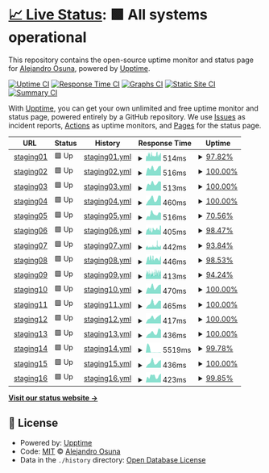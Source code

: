 # [📈 Live Status](https://alejandroosunna.github.io/upptime): <!--live status--> **🟩 All systems operational**

This repository contains the open-source uptime monitor and status page for [Alejandro Osuna](https://alejandroosunna.github.io/upptime), powered by [Upptime](https://github.com/upptime/upptime).

[![Uptime CI](https://github.com/alejandroosunna/upptime/workflows/Uptime%20CI/badge.svg)](https://github.com/alejandroosunna/upptime/actions?query=workflow%3A%22Uptime+CI%22)
[![Response Time CI](https://github.com/alejandroosunna/upptime/workflows/Response%20Time%20CI/badge.svg)](https://github.com/alejandroosunna/upptime/actions?query=workflow%3A%22Response+Time+CI%22)
[![Graphs CI](https://github.com/alejandroosunna/upptime/workflows/Graphs%20CI/badge.svg)](https://github.com/alejandroosunna/upptime/actions?query=workflow%3A%22Graphs+CI%22)
[![Static Site CI](https://github.com/alejandroosunna/upptime/workflows/Static%20Site%20CI/badge.svg)](https://github.com/alejandroosunna/upptime/actions?query=workflow%3A%22Static+Site+CI%22)
[![Summary CI](https://github.com/alejandroosunna/upptime/workflows/Summary%20CI/badge.svg)](https://github.com/alejandroosunna/upptime/actions?query=workflow%3A%22Summary+CI%22)

With [Upptime](https://upptime.js.org), you can get your own unlimited and free uptime monitor and status page, powered entirely by a GitHub repository. We use [Issues](https://github.com/alejandroosunna/upptime/issues) as incident reports, [Actions](https://github.com/alejandroosunna/upptime/actions) as uptime monitors, and [Pages](https://alejandroosunna.github.io/upptime) for the status page.

<!--start: status pages-->
<!-- This summary is generated by Upptime (https://github.com/upptime/upptime) -->
<!-- Do not edit this manually, your changes will be overwritten -->
<!-- prettier-ignore -->
| URL | Status | History | Response Time | Uptime |
| --- | ------ | ------- | ------------- | ------ |
| <img alt="" src="https://icons.duckduckgo.com/ip3/staging01.algebraix.com.ico" height="13"> [staging01](https://staging01.algebraix.com/bin/g/start/default/?x_load=0) | 🟩 Up | [staging01.yml](https://github.com/alejandroosunna/upptime/commits/HEAD/history/staging01.yml) | <details><summary><img alt="Response time graph" src="./graphs/staging01/response-time-week.png" height="20"> 514ms</summary><br><a href="https://alejandroosunna.github.io/upptime/history/staging01"><img alt="Response time 573" src="https://img.shields.io/endpoint?url=https%3A%2F%2Fraw.githubusercontent.com%2Falejandroosunna%2Fupptime%2FHEAD%2Fapi%2Fstaging01%2Fresponse-time.json"></a><br><a href="https://alejandroosunna.github.io/upptime/history/staging01"><img alt="24-hour response time 667" src="https://img.shields.io/endpoint?url=https%3A%2F%2Fraw.githubusercontent.com%2Falejandroosunna%2Fupptime%2FHEAD%2Fapi%2Fstaging01%2Fresponse-time-day.json"></a><br><a href="https://alejandroosunna.github.io/upptime/history/staging01"><img alt="7-day response time 514" src="https://img.shields.io/endpoint?url=https%3A%2F%2Fraw.githubusercontent.com%2Falejandroosunna%2Fupptime%2FHEAD%2Fapi%2Fstaging01%2Fresponse-time-week.json"></a><br><a href="https://alejandroosunna.github.io/upptime/history/staging01"><img alt="30-day response time 542" src="https://img.shields.io/endpoint?url=https%3A%2F%2Fraw.githubusercontent.com%2Falejandroosunna%2Fupptime%2FHEAD%2Fapi%2Fstaging01%2Fresponse-time-month.json"></a><br><a href="https://alejandroosunna.github.io/upptime/history/staging01"><img alt="1-year response time 576" src="https://img.shields.io/endpoint?url=https%3A%2F%2Fraw.githubusercontent.com%2Falejandroosunna%2Fupptime%2FHEAD%2Fapi%2Fstaging01%2Fresponse-time-year.json"></a></details> | <details><summary><a href="https://alejandroosunna.github.io/upptime/history/staging01">97.82%</a></summary><a href="https://alejandroosunna.github.io/upptime/history/staging01"><img alt="All-time uptime 94.65%" src="https://img.shields.io/endpoint?url=https%3A%2F%2Fraw.githubusercontent.com%2Falejandroosunna%2Fupptime%2FHEAD%2Fapi%2Fstaging01%2Fuptime.json"></a><br><a href="https://alejandroosunna.github.io/upptime/history/staging01"><img alt="24-hour uptime 100.00%" src="https://img.shields.io/endpoint?url=https%3A%2F%2Fraw.githubusercontent.com%2Falejandroosunna%2Fupptime%2FHEAD%2Fapi%2Fstaging01%2Fuptime-day.json"></a><br><a href="https://alejandroosunna.github.io/upptime/history/staging01"><img alt="7-day uptime 97.82%" src="https://img.shields.io/endpoint?url=https%3A%2F%2Fraw.githubusercontent.com%2Falejandroosunna%2Fupptime%2FHEAD%2Fapi%2Fstaging01%2Fuptime-week.json"></a><br><a href="https://alejandroosunna.github.io/upptime/history/staging01"><img alt="30-day uptime 99.16%" src="https://img.shields.io/endpoint?url=https%3A%2F%2Fraw.githubusercontent.com%2Falejandroosunna%2Fupptime%2FHEAD%2Fapi%2Fstaging01%2Fuptime-month.json"></a><br><a href="https://alejandroosunna.github.io/upptime/history/staging01"><img alt="1-year uptime 87.54%" src="https://img.shields.io/endpoint?url=https%3A%2F%2Fraw.githubusercontent.com%2Falejandroosunna%2Fupptime%2FHEAD%2Fapi%2Fstaging01%2Fuptime-year.json"></a></details>
| <img alt="" src="https://icons.duckduckgo.com/ip3/staging02.algebraix.com.ico" height="13"> [staging02](https://staging02.algebraix.com/bin/g/start/default/?x_load=0) | 🟩 Up | [staging02.yml](https://github.com/alejandroosunna/upptime/commits/HEAD/history/staging02.yml) | <details><summary><img alt="Response time graph" src="./graphs/staging02/response-time-week.png" height="20"> 516ms</summary><br><a href="https://alejandroosunna.github.io/upptime/history/staging02"><img alt="Response time 505" src="https://img.shields.io/endpoint?url=https%3A%2F%2Fraw.githubusercontent.com%2Falejandroosunna%2Fupptime%2FHEAD%2Fapi%2Fstaging02%2Fresponse-time.json"></a><br><a href="https://alejandroosunna.github.io/upptime/history/staging02"><img alt="24-hour response time 659" src="https://img.shields.io/endpoint?url=https%3A%2F%2Fraw.githubusercontent.com%2Falejandroosunna%2Fupptime%2FHEAD%2Fapi%2Fstaging02%2Fresponse-time-day.json"></a><br><a href="https://alejandroosunna.github.io/upptime/history/staging02"><img alt="7-day response time 516" src="https://img.shields.io/endpoint?url=https%3A%2F%2Fraw.githubusercontent.com%2Falejandroosunna%2Fupptime%2FHEAD%2Fapi%2Fstaging02%2Fresponse-time-week.json"></a><br><a href="https://alejandroosunna.github.io/upptime/history/staging02"><img alt="30-day response time 508" src="https://img.shields.io/endpoint?url=https%3A%2F%2Fraw.githubusercontent.com%2Falejandroosunna%2Fupptime%2FHEAD%2Fapi%2Fstaging02%2Fresponse-time-month.json"></a><br><a href="https://alejandroosunna.github.io/upptime/history/staging02"><img alt="1-year response time 519" src="https://img.shields.io/endpoint?url=https%3A%2F%2Fraw.githubusercontent.com%2Falejandroosunna%2Fupptime%2FHEAD%2Fapi%2Fstaging02%2Fresponse-time-year.json"></a></details> | <details><summary><a href="https://alejandroosunna.github.io/upptime/history/staging02">100.00%</a></summary><a href="https://alejandroosunna.github.io/upptime/history/staging02"><img alt="All-time uptime 98.27%" src="https://img.shields.io/endpoint?url=https%3A%2F%2Fraw.githubusercontent.com%2Falejandroosunna%2Fupptime%2FHEAD%2Fapi%2Fstaging02%2Fuptime.json"></a><br><a href="https://alejandroosunna.github.io/upptime/history/staging02"><img alt="24-hour uptime 100.00%" src="https://img.shields.io/endpoint?url=https%3A%2F%2Fraw.githubusercontent.com%2Falejandroosunna%2Fupptime%2FHEAD%2Fapi%2Fstaging02%2Fuptime-day.json"></a><br><a href="https://alejandroosunna.github.io/upptime/history/staging02"><img alt="7-day uptime 100.00%" src="https://img.shields.io/endpoint?url=https%3A%2F%2Fraw.githubusercontent.com%2Falejandroosunna%2Fupptime%2FHEAD%2Fapi%2Fstaging02%2Fuptime-week.json"></a><br><a href="https://alejandroosunna.github.io/upptime/history/staging02"><img alt="30-day uptime 73.09%" src="https://img.shields.io/endpoint?url=https%3A%2F%2Fraw.githubusercontent.com%2Falejandroosunna%2Fupptime%2FHEAD%2Fapi%2Fstaging02%2Fuptime-month.json"></a><br><a href="https://alejandroosunna.github.io/upptime/history/staging02"><img alt="1-year uptime 95.96%" src="https://img.shields.io/endpoint?url=https%3A%2F%2Fraw.githubusercontent.com%2Falejandroosunna%2Fupptime%2FHEAD%2Fapi%2Fstaging02%2Fuptime-year.json"></a></details>
| <img alt="" src="https://icons.duckduckgo.com/ip3/staging03.algebraix.com.ico" height="13"> [staging03](https://staging03.algebraix.com/bin/g/start/default/?x_load=0) | 🟩 Up | [staging03.yml](https://github.com/alejandroosunna/upptime/commits/HEAD/history/staging03.yml) | <details><summary><img alt="Response time graph" src="./graphs/staging03/response-time-week.png" height="20"> 513ms</summary><br><a href="https://alejandroosunna.github.io/upptime/history/staging03"><img alt="Response time 437" src="https://img.shields.io/endpoint?url=https%3A%2F%2Fraw.githubusercontent.com%2Falejandroosunna%2Fupptime%2FHEAD%2Fapi%2Fstaging03%2Fresponse-time.json"></a><br><a href="https://alejandroosunna.github.io/upptime/history/staging03"><img alt="24-hour response time 603" src="https://img.shields.io/endpoint?url=https%3A%2F%2Fraw.githubusercontent.com%2Falejandroosunna%2Fupptime%2FHEAD%2Fapi%2Fstaging03%2Fresponse-time-day.json"></a><br><a href="https://alejandroosunna.github.io/upptime/history/staging03"><img alt="7-day response time 513" src="https://img.shields.io/endpoint?url=https%3A%2F%2Fraw.githubusercontent.com%2Falejandroosunna%2Fupptime%2FHEAD%2Fapi%2Fstaging03%2Fresponse-time-week.json"></a><br><a href="https://alejandroosunna.github.io/upptime/history/staging03"><img alt="30-day response time 503" src="https://img.shields.io/endpoint?url=https%3A%2F%2Fraw.githubusercontent.com%2Falejandroosunna%2Fupptime%2FHEAD%2Fapi%2Fstaging03%2Fresponse-time-month.json"></a><br><a href="https://alejandroosunna.github.io/upptime/history/staging03"><img alt="1-year response time 435" src="https://img.shields.io/endpoint?url=https%3A%2F%2Fraw.githubusercontent.com%2Falejandroosunna%2Fupptime%2FHEAD%2Fapi%2Fstaging03%2Fresponse-time-year.json"></a></details> | <details><summary><a href="https://alejandroosunna.github.io/upptime/history/staging03">100.00%</a></summary><a href="https://alejandroosunna.github.io/upptime/history/staging03"><img alt="All-time uptime 61.68%" src="https://img.shields.io/endpoint?url=https%3A%2F%2Fraw.githubusercontent.com%2Falejandroosunna%2Fupptime%2FHEAD%2Fapi%2Fstaging03%2Fuptime.json"></a><br><a href="https://alejandroosunna.github.io/upptime/history/staging03"><img alt="24-hour uptime 100.00%" src="https://img.shields.io/endpoint?url=https%3A%2F%2Fraw.githubusercontent.com%2Falejandroosunna%2Fupptime%2FHEAD%2Fapi%2Fstaging03%2Fuptime-day.json"></a><br><a href="https://alejandroosunna.github.io/upptime/history/staging03"><img alt="7-day uptime 100.00%" src="https://img.shields.io/endpoint?url=https%3A%2F%2Fraw.githubusercontent.com%2Falejandroosunna%2Fupptime%2FHEAD%2Fapi%2Fstaging03%2Fuptime-week.json"></a><br><a href="https://alejandroosunna.github.io/upptime/history/staging03"><img alt="30-day uptime 33.83%" src="https://img.shields.io/endpoint?url=https%3A%2F%2Fraw.githubusercontent.com%2Falejandroosunna%2Fupptime%2FHEAD%2Fapi%2Fstaging03%2Fuptime-month.json"></a><br><a href="https://alejandroosunna.github.io/upptime/history/staging03"><img alt="1-year uptime 24.15%" src="https://img.shields.io/endpoint?url=https%3A%2F%2Fraw.githubusercontent.com%2Falejandroosunna%2Fupptime%2FHEAD%2Fapi%2Fstaging03%2Fuptime-year.json"></a></details>
| <img alt="" src="https://icons.duckduckgo.com/ip3/staging04.algebraix.com.ico" height="13"> [staging04](https://staging04.algebraix.com/bin/g/start/default/?x_load=0) | 🟩 Up | [staging04.yml](https://github.com/alejandroosunna/upptime/commits/HEAD/history/staging04.yml) | <details><summary><img alt="Response time graph" src="./graphs/staging04/response-time-week.png" height="20"> 460ms</summary><br><a href="https://alejandroosunna.github.io/upptime/history/staging04"><img alt="Response time 504" src="https://img.shields.io/endpoint?url=https%3A%2F%2Fraw.githubusercontent.com%2Falejandroosunna%2Fupptime%2FHEAD%2Fapi%2Fstaging04%2Fresponse-time.json"></a><br><a href="https://alejandroosunna.github.io/upptime/history/staging04"><img alt="24-hour response time 618" src="https://img.shields.io/endpoint?url=https%3A%2F%2Fraw.githubusercontent.com%2Falejandroosunna%2Fupptime%2FHEAD%2Fapi%2Fstaging04%2Fresponse-time-day.json"></a><br><a href="https://alejandroosunna.github.io/upptime/history/staging04"><img alt="7-day response time 460" src="https://img.shields.io/endpoint?url=https%3A%2F%2Fraw.githubusercontent.com%2Falejandroosunna%2Fupptime%2FHEAD%2Fapi%2Fstaging04%2Fresponse-time-week.json"></a><br><a href="https://alejandroosunna.github.io/upptime/history/staging04"><img alt="30-day response time 403" src="https://img.shields.io/endpoint?url=https%3A%2F%2Fraw.githubusercontent.com%2Falejandroosunna%2Fupptime%2FHEAD%2Fapi%2Fstaging04%2Fresponse-time-month.json"></a><br><a href="https://alejandroosunna.github.io/upptime/history/staging04"><img alt="1-year response time 497" src="https://img.shields.io/endpoint?url=https%3A%2F%2Fraw.githubusercontent.com%2Falejandroosunna%2Fupptime%2FHEAD%2Fapi%2Fstaging04%2Fresponse-time-year.json"></a></details> | <details><summary><a href="https://alejandroosunna.github.io/upptime/history/staging04">100.00%</a></summary><a href="https://alejandroosunna.github.io/upptime/history/staging04"><img alt="All-time uptime 89.66%" src="https://img.shields.io/endpoint?url=https%3A%2F%2Fraw.githubusercontent.com%2Falejandroosunna%2Fupptime%2FHEAD%2Fapi%2Fstaging04%2Fuptime.json"></a><br><a href="https://alejandroosunna.github.io/upptime/history/staging04"><img alt="24-hour uptime 100.00%" src="https://img.shields.io/endpoint?url=https%3A%2F%2Fraw.githubusercontent.com%2Falejandroosunna%2Fupptime%2FHEAD%2Fapi%2Fstaging04%2Fuptime-day.json"></a><br><a href="https://alejandroosunna.github.io/upptime/history/staging04"><img alt="7-day uptime 100.00%" src="https://img.shields.io/endpoint?url=https%3A%2F%2Fraw.githubusercontent.com%2Falejandroosunna%2Fupptime%2FHEAD%2Fapi%2Fstaging04%2Fuptime-week.json"></a><br><a href="https://alejandroosunna.github.io/upptime/history/staging04"><img alt="30-day uptime 33.83%" src="https://img.shields.io/endpoint?url=https%3A%2F%2Fraw.githubusercontent.com%2Falejandroosunna%2Fupptime%2FHEAD%2Fapi%2Fstaging04%2Fuptime-month.json"></a><br><a href="https://alejandroosunna.github.io/upptime/history/staging04"><img alt="1-year uptime 75.90%" src="https://img.shields.io/endpoint?url=https%3A%2F%2Fraw.githubusercontent.com%2Falejandroosunna%2Fupptime%2FHEAD%2Fapi%2Fstaging04%2Fuptime-year.json"></a></details>
| <img alt="" src="https://icons.duckduckgo.com/ip3/staging05.algebraix.com.ico" height="13"> [staging05](https://staging05.algebraix.com/bin/g/start/default/?x_load=0) | 🟩 Up | [staging05.yml](https://github.com/alejandroosunna/upptime/commits/HEAD/history/staging05.yml) | <details><summary><img alt="Response time graph" src="./graphs/staging05/response-time-week.png" height="20"> 516ms</summary><br><a href="https://alejandroosunna.github.io/upptime/history/staging05"><img alt="Response time 559" src="https://img.shields.io/endpoint?url=https%3A%2F%2Fraw.githubusercontent.com%2Falejandroosunna%2Fupptime%2FHEAD%2Fapi%2Fstaging05%2Fresponse-time.json"></a><br><a href="https://alejandroosunna.github.io/upptime/history/staging05"><img alt="24-hour response time 607" src="https://img.shields.io/endpoint?url=https%3A%2F%2Fraw.githubusercontent.com%2Falejandroosunna%2Fupptime%2FHEAD%2Fapi%2Fstaging05%2Fresponse-time-day.json"></a><br><a href="https://alejandroosunna.github.io/upptime/history/staging05"><img alt="7-day response time 516" src="https://img.shields.io/endpoint?url=https%3A%2F%2Fraw.githubusercontent.com%2Falejandroosunna%2Fupptime%2FHEAD%2Fapi%2Fstaging05%2Fresponse-time-week.json"></a><br><a href="https://alejandroosunna.github.io/upptime/history/staging05"><img alt="30-day response time 525" src="https://img.shields.io/endpoint?url=https%3A%2F%2Fraw.githubusercontent.com%2Falejandroosunna%2Fupptime%2FHEAD%2Fapi%2Fstaging05%2Fresponse-time-month.json"></a><br><a href="https://alejandroosunna.github.io/upptime/history/staging05"><img alt="1-year response time 576" src="https://img.shields.io/endpoint?url=https%3A%2F%2Fraw.githubusercontent.com%2Falejandroosunna%2Fupptime%2FHEAD%2Fapi%2Fstaging05%2Fresponse-time-year.json"></a></details> | <details><summary><a href="https://alejandroosunna.github.io/upptime/history/staging05">70.56%</a></summary><a href="https://alejandroosunna.github.io/upptime/history/staging05"><img alt="All-time uptime 98.18%" src="https://img.shields.io/endpoint?url=https%3A%2F%2Fraw.githubusercontent.com%2Falejandroosunna%2Fupptime%2FHEAD%2Fapi%2Fstaging05%2Fuptime.json"></a><br><a href="https://alejandroosunna.github.io/upptime/history/staging05"><img alt="24-hour uptime 100.00%" src="https://img.shields.io/endpoint?url=https%3A%2F%2Fraw.githubusercontent.com%2Falejandroosunna%2Fupptime%2FHEAD%2Fapi%2Fstaging05%2Fuptime-day.json"></a><br><a href="https://alejandroosunna.github.io/upptime/history/staging05"><img alt="7-day uptime 70.56%" src="https://img.shields.io/endpoint?url=https%3A%2F%2Fraw.githubusercontent.com%2Falejandroosunna%2Fupptime%2FHEAD%2Fapi%2Fstaging05%2Fuptime-week.json"></a><br><a href="https://alejandroosunna.github.io/upptime/history/staging05"><img alt="30-day uptime 84.15%" src="https://img.shields.io/endpoint?url=https%3A%2F%2Fraw.githubusercontent.com%2Falejandroosunna%2Fupptime%2FHEAD%2Fapi%2Fstaging05%2Fuptime-month.json"></a><br><a href="https://alejandroosunna.github.io/upptime/history/staging05"><img alt="1-year uptime 95.76%" src="https://img.shields.io/endpoint?url=https%3A%2F%2Fraw.githubusercontent.com%2Falejandroosunna%2Fupptime%2FHEAD%2Fapi%2Fstaging05%2Fuptime-year.json"></a></details>
| <img alt="" src="https://icons.duckduckgo.com/ip3/staging06.algebraix.com.ico" height="13"> [staging06](https://staging06.algebraix.com/bin/g/start/default/?x_load=0) | 🟩 Up | [staging06.yml](https://github.com/alejandroosunna/upptime/commits/HEAD/history/staging06.yml) | <details><summary><img alt="Response time graph" src="./graphs/staging06/response-time-week.png" height="20"> 405ms</summary><br><a href="https://alejandroosunna.github.io/upptime/history/staging06"><img alt="Response time 455" src="https://img.shields.io/endpoint?url=https%3A%2F%2Fraw.githubusercontent.com%2Falejandroosunna%2Fupptime%2FHEAD%2Fapi%2Fstaging06%2Fresponse-time.json"></a><br><a href="https://alejandroosunna.github.io/upptime/history/staging06"><img alt="24-hour response time 647" src="https://img.shields.io/endpoint?url=https%3A%2F%2Fraw.githubusercontent.com%2Falejandroosunna%2Fupptime%2FHEAD%2Fapi%2Fstaging06%2Fresponse-time-day.json"></a><br><a href="https://alejandroosunna.github.io/upptime/history/staging06"><img alt="7-day response time 405" src="https://img.shields.io/endpoint?url=https%3A%2F%2Fraw.githubusercontent.com%2Falejandroosunna%2Fupptime%2FHEAD%2Fapi%2Fstaging06%2Fresponse-time-week.json"></a><br><a href="https://alejandroosunna.github.io/upptime/history/staging06"><img alt="30-day response time 426" src="https://img.shields.io/endpoint?url=https%3A%2F%2Fraw.githubusercontent.com%2Falejandroosunna%2Fupptime%2FHEAD%2Fapi%2Fstaging06%2Fresponse-time-month.json"></a><br><a href="https://alejandroosunna.github.io/upptime/history/staging06"><img alt="1-year response time 462" src="https://img.shields.io/endpoint?url=https%3A%2F%2Fraw.githubusercontent.com%2Falejandroosunna%2Fupptime%2FHEAD%2Fapi%2Fstaging06%2Fresponse-time-year.json"></a></details> | <details><summary><a href="https://alejandroosunna.github.io/upptime/history/staging06">98.47%</a></summary><a href="https://alejandroosunna.github.io/upptime/history/staging06"><img alt="All-time uptime 97.31%" src="https://img.shields.io/endpoint?url=https%3A%2F%2Fraw.githubusercontent.com%2Falejandroosunna%2Fupptime%2FHEAD%2Fapi%2Fstaging06%2Fuptime.json"></a><br><a href="https://alejandroosunna.github.io/upptime/history/staging06"><img alt="24-hour uptime 100.00%" src="https://img.shields.io/endpoint?url=https%3A%2F%2Fraw.githubusercontent.com%2Falejandroosunna%2Fupptime%2FHEAD%2Fapi%2Fstaging06%2Fuptime-day.json"></a><br><a href="https://alejandroosunna.github.io/upptime/history/staging06"><img alt="7-day uptime 98.47%" src="https://img.shields.io/endpoint?url=https%3A%2F%2Fraw.githubusercontent.com%2Falejandroosunna%2Fupptime%2FHEAD%2Fapi%2Fstaging06%2Fuptime-week.json"></a><br><a href="https://alejandroosunna.github.io/upptime/history/staging06"><img alt="30-day uptime 86.50%" src="https://img.shields.io/endpoint?url=https%3A%2F%2Fraw.githubusercontent.com%2Falejandroosunna%2Fupptime%2FHEAD%2Fapi%2Fstaging06%2Fuptime-month.json"></a><br><a href="https://alejandroosunna.github.io/upptime/history/staging06"><img alt="1-year uptime 93.73%" src="https://img.shields.io/endpoint?url=https%3A%2F%2Fraw.githubusercontent.com%2Falejandroosunna%2Fupptime%2FHEAD%2Fapi%2Fstaging06%2Fuptime-year.json"></a></details>
| <img alt="" src="https://icons.duckduckgo.com/ip3/staging07.algebraix.com.ico" height="13"> [staging07](https://staging07.algebraix.com/bin/g/start/default/?x_load=0) | 🟩 Up | [staging07.yml](https://github.com/alejandroosunna/upptime/commits/HEAD/history/staging07.yml) | <details><summary><img alt="Response time graph" src="./graphs/staging07/response-time-week.png" height="20"> 442ms</summary><br><a href="https://alejandroosunna.github.io/upptime/history/staging07"><img alt="Response time 453" src="https://img.shields.io/endpoint?url=https%3A%2F%2Fraw.githubusercontent.com%2Falejandroosunna%2Fupptime%2FHEAD%2Fapi%2Fstaging07%2Fresponse-time.json"></a><br><a href="https://alejandroosunna.github.io/upptime/history/staging07"><img alt="24-hour response time 488" src="https://img.shields.io/endpoint?url=https%3A%2F%2Fraw.githubusercontent.com%2Falejandroosunna%2Fupptime%2FHEAD%2Fapi%2Fstaging07%2Fresponse-time-day.json"></a><br><a href="https://alejandroosunna.github.io/upptime/history/staging07"><img alt="7-day response time 442" src="https://img.shields.io/endpoint?url=https%3A%2F%2Fraw.githubusercontent.com%2Falejandroosunna%2Fupptime%2FHEAD%2Fapi%2Fstaging07%2Fresponse-time-week.json"></a><br><a href="https://alejandroosunna.github.io/upptime/history/staging07"><img alt="30-day response time 439" src="https://img.shields.io/endpoint?url=https%3A%2F%2Fraw.githubusercontent.com%2Falejandroosunna%2Fupptime%2FHEAD%2Fapi%2Fstaging07%2Fresponse-time-month.json"></a><br><a href="https://alejandroosunna.github.io/upptime/history/staging07"><img alt="1-year response time 468" src="https://img.shields.io/endpoint?url=https%3A%2F%2Fraw.githubusercontent.com%2Falejandroosunna%2Fupptime%2FHEAD%2Fapi%2Fstaging07%2Fresponse-time-year.json"></a></details> | <details><summary><a href="https://alejandroosunna.github.io/upptime/history/staging07">93.84%</a></summary><a href="https://alejandroosunna.github.io/upptime/history/staging07"><img alt="All-time uptime 85.59%" src="https://img.shields.io/endpoint?url=https%3A%2F%2Fraw.githubusercontent.com%2Falejandroosunna%2Fupptime%2FHEAD%2Fapi%2Fstaging07%2Fuptime.json"></a><br><a href="https://alejandroosunna.github.io/upptime/history/staging07"><img alt="24-hour uptime 85.86%" src="https://img.shields.io/endpoint?url=https%3A%2F%2Fraw.githubusercontent.com%2Falejandroosunna%2Fupptime%2FHEAD%2Fapi%2Fstaging07%2Fuptime-day.json"></a><br><a href="https://alejandroosunna.github.io/upptime/history/staging07"><img alt="7-day uptime 93.84%" src="https://img.shields.io/endpoint?url=https%3A%2F%2Fraw.githubusercontent.com%2Falejandroosunna%2Fupptime%2FHEAD%2Fapi%2Fstaging07%2Fuptime-week.json"></a><br><a href="https://alejandroosunna.github.io/upptime/history/staging07"><img alt="30-day uptime 95.78%" src="https://img.shields.io/endpoint?url=https%3A%2F%2Fraw.githubusercontent.com%2Falejandroosunna%2Fupptime%2FHEAD%2Fapi%2Fstaging07%2Fuptime-month.json"></a><br><a href="https://alejandroosunna.github.io/upptime/history/staging07"><img alt="1-year uptime 66.42%" src="https://img.shields.io/endpoint?url=https%3A%2F%2Fraw.githubusercontent.com%2Falejandroosunna%2Fupptime%2FHEAD%2Fapi%2Fstaging07%2Fuptime-year.json"></a></details>
| <img alt="" src="https://icons.duckduckgo.com/ip3/staging08.algebraix.com.ico" height="13"> [staging08](https://staging08.algebraix.com/bin/g/start/default/?x_load=0) | 🟩 Up | [staging08.yml](https://github.com/alejandroosunna/upptime/commits/HEAD/history/staging08.yml) | <details><summary><img alt="Response time graph" src="./graphs/staging08/response-time-week.png" height="20"> 446ms</summary><br><a href="https://alejandroosunna.github.io/upptime/history/staging08"><img alt="Response time 417" src="https://img.shields.io/endpoint?url=https%3A%2F%2Fraw.githubusercontent.com%2Falejandroosunna%2Fupptime%2FHEAD%2Fapi%2Fstaging08%2Fresponse-time.json"></a><br><a href="https://alejandroosunna.github.io/upptime/history/staging08"><img alt="24-hour response time 657" src="https://img.shields.io/endpoint?url=https%3A%2F%2Fraw.githubusercontent.com%2Falejandroosunna%2Fupptime%2FHEAD%2Fapi%2Fstaging08%2Fresponse-time-day.json"></a><br><a href="https://alejandroosunna.github.io/upptime/history/staging08"><img alt="7-day response time 446" src="https://img.shields.io/endpoint?url=https%3A%2F%2Fraw.githubusercontent.com%2Falejandroosunna%2Fupptime%2FHEAD%2Fapi%2Fstaging08%2Fresponse-time-week.json"></a><br><a href="https://alejandroosunna.github.io/upptime/history/staging08"><img alt="30-day response time 448" src="https://img.shields.io/endpoint?url=https%3A%2F%2Fraw.githubusercontent.com%2Falejandroosunna%2Fupptime%2FHEAD%2Fapi%2Fstaging08%2Fresponse-time-month.json"></a><br><a href="https://alejandroosunna.github.io/upptime/history/staging08"><img alt="1-year response time 420" src="https://img.shields.io/endpoint?url=https%3A%2F%2Fraw.githubusercontent.com%2Falejandroosunna%2Fupptime%2FHEAD%2Fapi%2Fstaging08%2Fresponse-time-year.json"></a></details> | <details><summary><a href="https://alejandroosunna.github.io/upptime/history/staging08">98.53%</a></summary><a href="https://alejandroosunna.github.io/upptime/history/staging08"><img alt="All-time uptime 95.82%" src="https://img.shields.io/endpoint?url=https%3A%2F%2Fraw.githubusercontent.com%2Falejandroosunna%2Fupptime%2FHEAD%2Fapi%2Fstaging08%2Fuptime.json"></a><br><a href="https://alejandroosunna.github.io/upptime/history/staging08"><img alt="24-hour uptime 100.00%" src="https://img.shields.io/endpoint?url=https%3A%2F%2Fraw.githubusercontent.com%2Falejandroosunna%2Fupptime%2FHEAD%2Fapi%2Fstaging08%2Fuptime-day.json"></a><br><a href="https://alejandroosunna.github.io/upptime/history/staging08"><img alt="7-day uptime 98.53%" src="https://img.shields.io/endpoint?url=https%3A%2F%2Fraw.githubusercontent.com%2Falejandroosunna%2Fupptime%2FHEAD%2Fapi%2Fstaging08%2Fuptime-week.json"></a><br><a href="https://alejandroosunna.github.io/upptime/history/staging08"><img alt="30-day uptime 83.48%" src="https://img.shields.io/endpoint?url=https%3A%2F%2Fraw.githubusercontent.com%2Falejandroosunna%2Fupptime%2FHEAD%2Fapi%2Fstaging08%2Fuptime-month.json"></a><br><a href="https://alejandroosunna.github.io/upptime/history/staging08"><img alt="1-year uptime 90.27%" src="https://img.shields.io/endpoint?url=https%3A%2F%2Fraw.githubusercontent.com%2Falejandroosunna%2Fupptime%2FHEAD%2Fapi%2Fstaging08%2Fuptime-year.json"></a></details>
| <img alt="" src="https://icons.duckduckgo.com/ip3/staging09.algebraix.com.ico" height="13"> [staging09](https://staging09.algebraix.com/bin/g/start/default/?x_load=0) | 🟩 Up | [staging09.yml](https://github.com/alejandroosunna/upptime/commits/HEAD/history/staging09.yml) | <details><summary><img alt="Response time graph" src="./graphs/staging09/response-time-week.png" height="20"> 413ms</summary><br><a href="https://alejandroosunna.github.io/upptime/history/staging09"><img alt="Response time 461" src="https://img.shields.io/endpoint?url=https%3A%2F%2Fraw.githubusercontent.com%2Falejandroosunna%2Fupptime%2FHEAD%2Fapi%2Fstaging09%2Fresponse-time.json"></a><br><a href="https://alejandroosunna.github.io/upptime/history/staging09"><img alt="24-hour response time 411" src="https://img.shields.io/endpoint?url=https%3A%2F%2Fraw.githubusercontent.com%2Falejandroosunna%2Fupptime%2FHEAD%2Fapi%2Fstaging09%2Fresponse-time-day.json"></a><br><a href="https://alejandroosunna.github.io/upptime/history/staging09"><img alt="7-day response time 413" src="https://img.shields.io/endpoint?url=https%3A%2F%2Fraw.githubusercontent.com%2Falejandroosunna%2Fupptime%2FHEAD%2Fapi%2Fstaging09%2Fresponse-time-week.json"></a><br><a href="https://alejandroosunna.github.io/upptime/history/staging09"><img alt="30-day response time 408" src="https://img.shields.io/endpoint?url=https%3A%2F%2Fraw.githubusercontent.com%2Falejandroosunna%2Fupptime%2FHEAD%2Fapi%2Fstaging09%2Fresponse-time-month.json"></a><br><a href="https://alejandroosunna.github.io/upptime/history/staging09"><img alt="1-year response time 471" src="https://img.shields.io/endpoint?url=https%3A%2F%2Fraw.githubusercontent.com%2Falejandroosunna%2Fupptime%2FHEAD%2Fapi%2Fstaging09%2Fresponse-time-year.json"></a></details> | <details><summary><a href="https://alejandroosunna.github.io/upptime/history/staging09">94.24%</a></summary><a href="https://alejandroosunna.github.io/upptime/history/staging09"><img alt="All-time uptime 82.15%" src="https://img.shields.io/endpoint?url=https%3A%2F%2Fraw.githubusercontent.com%2Falejandroosunna%2Fupptime%2FHEAD%2Fapi%2Fstaging09%2Fuptime.json"></a><br><a href="https://alejandroosunna.github.io/upptime/history/staging09"><img alt="24-hour uptime 89.13%" src="https://img.shields.io/endpoint?url=https%3A%2F%2Fraw.githubusercontent.com%2Falejandroosunna%2Fupptime%2FHEAD%2Fapi%2Fstaging09%2Fuptime-day.json"></a><br><a href="https://alejandroosunna.github.io/upptime/history/staging09"><img alt="7-day uptime 94.24%" src="https://img.shields.io/endpoint?url=https%3A%2F%2Fraw.githubusercontent.com%2Falejandroosunna%2Fupptime%2FHEAD%2Fapi%2Fstaging09%2Fuptime-week.json"></a><br><a href="https://alejandroosunna.github.io/upptime/history/staging09"><img alt="30-day uptime 31.89%" src="https://img.shields.io/endpoint?url=https%3A%2F%2Fraw.githubusercontent.com%2Falejandroosunna%2Fupptime%2FHEAD%2Fapi%2Fstaging09%2Fuptime-month.json"></a><br><a href="https://alejandroosunna.github.io/upptime/history/staging09"><img alt="1-year uptime 58.42%" src="https://img.shields.io/endpoint?url=https%3A%2F%2Fraw.githubusercontent.com%2Falejandroosunna%2Fupptime%2FHEAD%2Fapi%2Fstaging09%2Fuptime-year.json"></a></details>
| <img alt="" src="https://icons.duckduckgo.com/ip3/staging10.algebraix.com.ico" height="13"> [staging10](https://staging10.algebraix.com/bin/g/start/default/?x_load=0) | 🟩 Up | [staging10.yml](https://github.com/alejandroosunna/upptime/commits/HEAD/history/staging10.yml) | <details><summary><img alt="Response time graph" src="./graphs/staging10/response-time-week.png" height="20"> 470ms</summary><br><a href="https://alejandroosunna.github.io/upptime/history/staging10"><img alt="Response time 610" src="https://img.shields.io/endpoint?url=https%3A%2F%2Fraw.githubusercontent.com%2Falejandroosunna%2Fupptime%2FHEAD%2Fapi%2Fstaging10%2Fresponse-time.json"></a><br><a href="https://alejandroosunna.github.io/upptime/history/staging10"><img alt="24-hour response time 608" src="https://img.shields.io/endpoint?url=https%3A%2F%2Fraw.githubusercontent.com%2Falejandroosunna%2Fupptime%2FHEAD%2Fapi%2Fstaging10%2Fresponse-time-day.json"></a><br><a href="https://alejandroosunna.github.io/upptime/history/staging10"><img alt="7-day response time 470" src="https://img.shields.io/endpoint?url=https%3A%2F%2Fraw.githubusercontent.com%2Falejandroosunna%2Fupptime%2FHEAD%2Fapi%2Fstaging10%2Fresponse-time-week.json"></a><br><a href="https://alejandroosunna.github.io/upptime/history/staging10"><img alt="30-day response time 426" src="https://img.shields.io/endpoint?url=https%3A%2F%2Fraw.githubusercontent.com%2Falejandroosunna%2Fupptime%2FHEAD%2Fapi%2Fstaging10%2Fresponse-time-month.json"></a><br><a href="https://alejandroosunna.github.io/upptime/history/staging10"><img alt="1-year response time 655" src="https://img.shields.io/endpoint?url=https%3A%2F%2Fraw.githubusercontent.com%2Falejandroosunna%2Fupptime%2FHEAD%2Fapi%2Fstaging10%2Fresponse-time-year.json"></a></details> | <details><summary><a href="https://alejandroosunna.github.io/upptime/history/staging10">100.00%</a></summary><a href="https://alejandroosunna.github.io/upptime/history/staging10"><img alt="All-time uptime 91.99%" src="https://img.shields.io/endpoint?url=https%3A%2F%2Fraw.githubusercontent.com%2Falejandroosunna%2Fupptime%2FHEAD%2Fapi%2Fstaging10%2Fuptime.json"></a><br><a href="https://alejandroosunna.github.io/upptime/history/staging10"><img alt="24-hour uptime 100.00%" src="https://img.shields.io/endpoint?url=https%3A%2F%2Fraw.githubusercontent.com%2Falejandroosunna%2Fupptime%2FHEAD%2Fapi%2Fstaging10%2Fuptime-day.json"></a><br><a href="https://alejandroosunna.github.io/upptime/history/staging10"><img alt="7-day uptime 100.00%" src="https://img.shields.io/endpoint?url=https%3A%2F%2Fraw.githubusercontent.com%2Falejandroosunna%2Fupptime%2FHEAD%2Fapi%2Fstaging10%2Fuptime-week.json"></a><br><a href="https://alejandroosunna.github.io/upptime/history/staging10"><img alt="30-day uptime 57.75%" src="https://img.shields.io/endpoint?url=https%3A%2F%2Fraw.githubusercontent.com%2Falejandroosunna%2Fupptime%2FHEAD%2Fapi%2Fstaging10%2Fuptime-month.json"></a><br><a href="https://alejandroosunna.github.io/upptime/history/staging10"><img alt="1-year uptime 85.65%" src="https://img.shields.io/endpoint?url=https%3A%2F%2Fraw.githubusercontent.com%2Falejandroosunna%2Fupptime%2FHEAD%2Fapi%2Fstaging10%2Fuptime-year.json"></a></details>
| <img alt="" src="https://icons.duckduckgo.com/ip3/staging11.algebraix.com.ico" height="13"> [staging11](https://staging11.algebraix.com/bin/g/start/default/?x_load=0) | 🟩 Up | [staging11.yml](https://github.com/alejandroosunna/upptime/commits/HEAD/history/staging11.yml) | <details><summary><img alt="Response time graph" src="./graphs/staging11/response-time-week.png" height="20"> 465ms</summary><br><a href="https://alejandroosunna.github.io/upptime/history/staging11"><img alt="Response time 537" src="https://img.shields.io/endpoint?url=https%3A%2F%2Fraw.githubusercontent.com%2Falejandroosunna%2Fupptime%2FHEAD%2Fapi%2Fstaging11%2Fresponse-time.json"></a><br><a href="https://alejandroosunna.github.io/upptime/history/staging11"><img alt="24-hour response time 606" src="https://img.shields.io/endpoint?url=https%3A%2F%2Fraw.githubusercontent.com%2Falejandroosunna%2Fupptime%2FHEAD%2Fapi%2Fstaging11%2Fresponse-time-day.json"></a><br><a href="https://alejandroosunna.github.io/upptime/history/staging11"><img alt="7-day response time 465" src="https://img.shields.io/endpoint?url=https%3A%2F%2Fraw.githubusercontent.com%2Falejandroosunna%2Fupptime%2FHEAD%2Fapi%2Fstaging11%2Fresponse-time-week.json"></a><br><a href="https://alejandroosunna.github.io/upptime/history/staging11"><img alt="30-day response time 387" src="https://img.shields.io/endpoint?url=https%3A%2F%2Fraw.githubusercontent.com%2Falejandroosunna%2Fupptime%2FHEAD%2Fapi%2Fstaging11%2Fresponse-time-month.json"></a><br><a href="https://alejandroosunna.github.io/upptime/history/staging11"><img alt="1-year response time 565" src="https://img.shields.io/endpoint?url=https%3A%2F%2Fraw.githubusercontent.com%2Falejandroosunna%2Fupptime%2FHEAD%2Fapi%2Fstaging11%2Fresponse-time-year.json"></a></details> | <details><summary><a href="https://alejandroosunna.github.io/upptime/history/staging11">100.00%</a></summary><a href="https://alejandroosunna.github.io/upptime/history/staging11"><img alt="All-time uptime 95.93%" src="https://img.shields.io/endpoint?url=https%3A%2F%2Fraw.githubusercontent.com%2Falejandroosunna%2Fupptime%2FHEAD%2Fapi%2Fstaging11%2Fuptime.json"></a><br><a href="https://alejandroosunna.github.io/upptime/history/staging11"><img alt="24-hour uptime 100.00%" src="https://img.shields.io/endpoint?url=https%3A%2F%2Fraw.githubusercontent.com%2Falejandroosunna%2Fupptime%2FHEAD%2Fapi%2Fstaging11%2Fuptime-day.json"></a><br><a href="https://alejandroosunna.github.io/upptime/history/staging11"><img alt="7-day uptime 100.00%" src="https://img.shields.io/endpoint?url=https%3A%2F%2Fraw.githubusercontent.com%2Falejandroosunna%2Fupptime%2FHEAD%2Fapi%2Fstaging11%2Fuptime-week.json"></a><br><a href="https://alejandroosunna.github.io/upptime/history/staging11"><img alt="30-day uptime 96.69%" src="https://img.shields.io/endpoint?url=https%3A%2F%2Fraw.githubusercontent.com%2Falejandroosunna%2Fupptime%2FHEAD%2Fapi%2Fstaging11%2Fuptime-month.json"></a><br><a href="https://alejandroosunna.github.io/upptime/history/staging11"><img alt="1-year uptime 97.92%" src="https://img.shields.io/endpoint?url=https%3A%2F%2Fraw.githubusercontent.com%2Falejandroosunna%2Fupptime%2FHEAD%2Fapi%2Fstaging11%2Fuptime-year.json"></a></details>
| <img alt="" src="https://icons.duckduckgo.com/ip3/staging12.algebraix.com.ico" height="13"> [staging12](https://staging12.algebraix.com/bin/g/start/default/?x_load=0) | 🟩 Up | [staging12.yml](https://github.com/alejandroosunna/upptime/commits/HEAD/history/staging12.yml) | <details><summary><img alt="Response time graph" src="./graphs/staging12/response-time-week.png" height="20"> 417ms</summary><br><a href="https://alejandroosunna.github.io/upptime/history/staging12"><img alt="Response time 503" src="https://img.shields.io/endpoint?url=https%3A%2F%2Fraw.githubusercontent.com%2Falejandroosunna%2Fupptime%2FHEAD%2Fapi%2Fstaging12%2Fresponse-time.json"></a><br><a href="https://alejandroosunna.github.io/upptime/history/staging12"><img alt="24-hour response time 601" src="https://img.shields.io/endpoint?url=https%3A%2F%2Fraw.githubusercontent.com%2Falejandroosunna%2Fupptime%2FHEAD%2Fapi%2Fstaging12%2Fresponse-time-day.json"></a><br><a href="https://alejandroosunna.github.io/upptime/history/staging12"><img alt="7-day response time 417" src="https://img.shields.io/endpoint?url=https%3A%2F%2Fraw.githubusercontent.com%2Falejandroosunna%2Fupptime%2FHEAD%2Fapi%2Fstaging12%2Fresponse-time-week.json"></a><br><a href="https://alejandroosunna.github.io/upptime/history/staging12"><img alt="30-day response time 444" src="https://img.shields.io/endpoint?url=https%3A%2F%2Fraw.githubusercontent.com%2Falejandroosunna%2Fupptime%2FHEAD%2Fapi%2Fstaging12%2Fresponse-time-month.json"></a><br><a href="https://alejandroosunna.github.io/upptime/history/staging12"><img alt="1-year response time 549" src="https://img.shields.io/endpoint?url=https%3A%2F%2Fraw.githubusercontent.com%2Falejandroosunna%2Fupptime%2FHEAD%2Fapi%2Fstaging12%2Fresponse-time-year.json"></a></details> | <details><summary><a href="https://alejandroosunna.github.io/upptime/history/staging12">100.00%</a></summary><a href="https://alejandroosunna.github.io/upptime/history/staging12"><img alt="All-time uptime 95.87%" src="https://img.shields.io/endpoint?url=https%3A%2F%2Fraw.githubusercontent.com%2Falejandroosunna%2Fupptime%2FHEAD%2Fapi%2Fstaging12%2Fuptime.json"></a><br><a href="https://alejandroosunna.github.io/upptime/history/staging12"><img alt="24-hour uptime 100.00%" src="https://img.shields.io/endpoint?url=https%3A%2F%2Fraw.githubusercontent.com%2Falejandroosunna%2Fupptime%2FHEAD%2Fapi%2Fstaging12%2Fuptime-day.json"></a><br><a href="https://alejandroosunna.github.io/upptime/history/staging12"><img alt="7-day uptime 100.00%" src="https://img.shields.io/endpoint?url=https%3A%2F%2Fraw.githubusercontent.com%2Falejandroosunna%2Fupptime%2FHEAD%2Fapi%2Fstaging12%2Fuptime-week.json"></a><br><a href="https://alejandroosunna.github.io/upptime/history/staging12"><img alt="30-day uptime 93.82%" src="https://img.shields.io/endpoint?url=https%3A%2F%2Fraw.githubusercontent.com%2Falejandroosunna%2Fupptime%2FHEAD%2Fapi%2Fstaging12%2Fuptime-month.json"></a><br><a href="https://alejandroosunna.github.io/upptime/history/staging12"><img alt="1-year uptime 95.35%" src="https://img.shields.io/endpoint?url=https%3A%2F%2Fraw.githubusercontent.com%2Falejandroosunna%2Fupptime%2FHEAD%2Fapi%2Fstaging12%2Fuptime-year.json"></a></details>
| <img alt="" src="https://icons.duckduckgo.com/ip3/staging13.algebraix.com.ico" height="13"> [staging13](https://staging13.algebraix.com/bin/g/start/default/?x_load=0) | 🟩 Up | [staging13.yml](https://github.com/alejandroosunna/upptime/commits/HEAD/history/staging13.yml) | <details><summary><img alt="Response time graph" src="./graphs/staging13/response-time-week.png" height="20"> 436ms</summary><br><a href="https://alejandroosunna.github.io/upptime/history/staging13"><img alt="Response time 527" src="https://img.shields.io/endpoint?url=https%3A%2F%2Fraw.githubusercontent.com%2Falejandroosunna%2Fupptime%2FHEAD%2Fapi%2Fstaging13%2Fresponse-time.json"></a><br><a href="https://alejandroosunna.github.io/upptime/history/staging13"><img alt="24-hour response time 606" src="https://img.shields.io/endpoint?url=https%3A%2F%2Fraw.githubusercontent.com%2Falejandroosunna%2Fupptime%2FHEAD%2Fapi%2Fstaging13%2Fresponse-time-day.json"></a><br><a href="https://alejandroosunna.github.io/upptime/history/staging13"><img alt="7-day response time 436" src="https://img.shields.io/endpoint?url=https%3A%2F%2Fraw.githubusercontent.com%2Falejandroosunna%2Fupptime%2FHEAD%2Fapi%2Fstaging13%2Fresponse-time-week.json"></a><br><a href="https://alejandroosunna.github.io/upptime/history/staging13"><img alt="30-day response time 397" src="https://img.shields.io/endpoint?url=https%3A%2F%2Fraw.githubusercontent.com%2Falejandroosunna%2Fupptime%2FHEAD%2Fapi%2Fstaging13%2Fresponse-time-month.json"></a><br><a href="https://alejandroosunna.github.io/upptime/history/staging13"><img alt="1-year response time 578" src="https://img.shields.io/endpoint?url=https%3A%2F%2Fraw.githubusercontent.com%2Falejandroosunna%2Fupptime%2FHEAD%2Fapi%2Fstaging13%2Fresponse-time-year.json"></a></details> | <details><summary><a href="https://alejandroosunna.github.io/upptime/history/staging13">100.00%</a></summary><a href="https://alejandroosunna.github.io/upptime/history/staging13"><img alt="All-time uptime 93.83%" src="https://img.shields.io/endpoint?url=https%3A%2F%2Fraw.githubusercontent.com%2Falejandroosunna%2Fupptime%2FHEAD%2Fapi%2Fstaging13%2Fuptime.json"></a><br><a href="https://alejandroosunna.github.io/upptime/history/staging13"><img alt="24-hour uptime 100.00%" src="https://img.shields.io/endpoint?url=https%3A%2F%2Fraw.githubusercontent.com%2Falejandroosunna%2Fupptime%2FHEAD%2Fapi%2Fstaging13%2Fuptime-day.json"></a><br><a href="https://alejandroosunna.github.io/upptime/history/staging13"><img alt="7-day uptime 100.00%" src="https://img.shields.io/endpoint?url=https%3A%2F%2Fraw.githubusercontent.com%2Falejandroosunna%2Fupptime%2FHEAD%2Fapi%2Fstaging13%2Fuptime-week.json"></a><br><a href="https://alejandroosunna.github.io/upptime/history/staging13"><img alt="30-day uptime 97.22%" src="https://img.shields.io/endpoint?url=https%3A%2F%2Fraw.githubusercontent.com%2Falejandroosunna%2Fupptime%2FHEAD%2Fapi%2Fstaging13%2Fuptime-month.json"></a><br><a href="https://alejandroosunna.github.io/upptime/history/staging13"><img alt="1-year uptime 96.89%" src="https://img.shields.io/endpoint?url=https%3A%2F%2Fraw.githubusercontent.com%2Falejandroosunna%2Fupptime%2FHEAD%2Fapi%2Fstaging13%2Fuptime-year.json"></a></details>
| <img alt="" src="https://icons.duckduckgo.com/ip3/staging14.algebraix.com.ico" height="13"> [staging14](https://staging14.algebraix.com/bin/g/start/default/?x_load=0) | 🟩 Up | [staging14.yml](https://github.com/alejandroosunna/upptime/commits/HEAD/history/staging14.yml) | <details><summary><img alt="Response time graph" src="./graphs/staging14/response-time-week.png" height="20"> 5519ms</summary><br><a href="https://alejandroosunna.github.io/upptime/history/staging14"><img alt="Response time 521" src="https://img.shields.io/endpoint?url=https%3A%2F%2Fraw.githubusercontent.com%2Falejandroosunna%2Fupptime%2FHEAD%2Fapi%2Fstaging14%2Fresponse-time.json"></a><br><a href="https://alejandroosunna.github.io/upptime/history/staging14"><img alt="24-hour response time 598" src="https://img.shields.io/endpoint?url=https%3A%2F%2Fraw.githubusercontent.com%2Falejandroosunna%2Fupptime%2FHEAD%2Fapi%2Fstaging14%2Fresponse-time-day.json"></a><br><a href="https://alejandroosunna.github.io/upptime/history/staging14"><img alt="7-day response time 5519" src="https://img.shields.io/endpoint?url=https%3A%2F%2Fraw.githubusercontent.com%2Falejandroosunna%2Fupptime%2FHEAD%2Fapi%2Fstaging14%2Fresponse-time-week.json"></a><br><a href="https://alejandroosunna.github.io/upptime/history/staging14"><img alt="30-day response time 1838" src="https://img.shields.io/endpoint?url=https%3A%2F%2Fraw.githubusercontent.com%2Falejandroosunna%2Fupptime%2FHEAD%2Fapi%2Fstaging14%2Fresponse-time-month.json"></a><br><a href="https://alejandroosunna.github.io/upptime/history/staging14"><img alt="1-year response time 554" src="https://img.shields.io/endpoint?url=https%3A%2F%2Fraw.githubusercontent.com%2Falejandroosunna%2Fupptime%2FHEAD%2Fapi%2Fstaging14%2Fresponse-time-year.json"></a></details> | <details><summary><a href="https://alejandroosunna.github.io/upptime/history/staging14">99.78%</a></summary><a href="https://alejandroosunna.github.io/upptime/history/staging14"><img alt="All-time uptime 98.34%" src="https://img.shields.io/endpoint?url=https%3A%2F%2Fraw.githubusercontent.com%2Falejandroosunna%2Fupptime%2FHEAD%2Fapi%2Fstaging14%2Fuptime.json"></a><br><a href="https://alejandroosunna.github.io/upptime/history/staging14"><img alt="24-hour uptime 100.00%" src="https://img.shields.io/endpoint?url=https%3A%2F%2Fraw.githubusercontent.com%2Falejandroosunna%2Fupptime%2FHEAD%2Fapi%2Fstaging14%2Fuptime-day.json"></a><br><a href="https://alejandroosunna.github.io/upptime/history/staging14"><img alt="7-day uptime 99.78%" src="https://img.shields.io/endpoint?url=https%3A%2F%2Fraw.githubusercontent.com%2Falejandroosunna%2Fupptime%2FHEAD%2Fapi%2Fstaging14%2Fuptime-week.json"></a><br><a href="https://alejandroosunna.github.io/upptime/history/staging14"><img alt="30-day uptime 84.10%" src="https://img.shields.io/endpoint?url=https%3A%2F%2Fraw.githubusercontent.com%2Falejandroosunna%2Fupptime%2FHEAD%2Fapi%2Fstaging14%2Fuptime-month.json"></a><br><a href="https://alejandroosunna.github.io/upptime/history/staging14"><img alt="1-year uptime 96.14%" src="https://img.shields.io/endpoint?url=https%3A%2F%2Fraw.githubusercontent.com%2Falejandroosunna%2Fupptime%2FHEAD%2Fapi%2Fstaging14%2Fuptime-year.json"></a></details>
| <img alt="" src="https://icons.duckduckgo.com/ip3/staging15.algebraix.com.ico" height="13"> [staging15](https://staging15.algebraix.com/bin/g/start/default/?x_load=0) | 🟩 Up | [staging15.yml](https://github.com/alejandroosunna/upptime/commits/HEAD/history/staging15.yml) | <details><summary><img alt="Response time graph" src="./graphs/staging15/response-time-week.png" height="20"> 436ms</summary><br><a href="https://alejandroosunna.github.io/upptime/history/staging15"><img alt="Response time 426" src="https://img.shields.io/endpoint?url=https%3A%2F%2Fraw.githubusercontent.com%2Falejandroosunna%2Fupptime%2FHEAD%2Fapi%2Fstaging15%2Fresponse-time.json"></a><br><a href="https://alejandroosunna.github.io/upptime/history/staging15"><img alt="24-hour response time 604" src="https://img.shields.io/endpoint?url=https%3A%2F%2Fraw.githubusercontent.com%2Falejandroosunna%2Fupptime%2FHEAD%2Fapi%2Fstaging15%2Fresponse-time-day.json"></a><br><a href="https://alejandroosunna.github.io/upptime/history/staging15"><img alt="7-day response time 436" src="https://img.shields.io/endpoint?url=https%3A%2F%2Fraw.githubusercontent.com%2Falejandroosunna%2Fupptime%2FHEAD%2Fapi%2Fstaging15%2Fresponse-time-week.json"></a><br><a href="https://alejandroosunna.github.io/upptime/history/staging15"><img alt="30-day response time 402" src="https://img.shields.io/endpoint?url=https%3A%2F%2Fraw.githubusercontent.com%2Falejandroosunna%2Fupptime%2FHEAD%2Fapi%2Fstaging15%2Fresponse-time-month.json"></a><br><a href="https://alejandroosunna.github.io/upptime/history/staging15"><img alt="1-year response time 432" src="https://img.shields.io/endpoint?url=https%3A%2F%2Fraw.githubusercontent.com%2Falejandroosunna%2Fupptime%2FHEAD%2Fapi%2Fstaging15%2Fresponse-time-year.json"></a></details> | <details><summary><a href="https://alejandroosunna.github.io/upptime/history/staging15">100.00%</a></summary><a href="https://alejandroosunna.github.io/upptime/history/staging15"><img alt="All-time uptime 97.13%" src="https://img.shields.io/endpoint?url=https%3A%2F%2Fraw.githubusercontent.com%2Falejandroosunna%2Fupptime%2FHEAD%2Fapi%2Fstaging15%2Fuptime.json"></a><br><a href="https://alejandroosunna.github.io/upptime/history/staging15"><img alt="24-hour uptime 100.00%" src="https://img.shields.io/endpoint?url=https%3A%2F%2Fraw.githubusercontent.com%2Falejandroosunna%2Fupptime%2FHEAD%2Fapi%2Fstaging15%2Fuptime-day.json"></a><br><a href="https://alejandroosunna.github.io/upptime/history/staging15"><img alt="7-day uptime 100.00%" src="https://img.shields.io/endpoint?url=https%3A%2F%2Fraw.githubusercontent.com%2Falejandroosunna%2Fupptime%2FHEAD%2Fapi%2Fstaging15%2Fuptime-week.json"></a><br><a href="https://alejandroosunna.github.io/upptime/history/staging15"><img alt="30-day uptime 84.16%" src="https://img.shields.io/endpoint?url=https%3A%2F%2Fraw.githubusercontent.com%2Falejandroosunna%2Fupptime%2FHEAD%2Fapi%2Fstaging15%2Fuptime-month.json"></a><br><a href="https://alejandroosunna.github.io/upptime/history/staging15"><img alt="1-year uptime 93.32%" src="https://img.shields.io/endpoint?url=https%3A%2F%2Fraw.githubusercontent.com%2Falejandroosunna%2Fupptime%2FHEAD%2Fapi%2Fstaging15%2Fuptime-year.json"></a></details>
| <img alt="" src="https://icons.duckduckgo.com/ip3/staging16.algebraix.com.ico" height="13"> [staging16](https://staging16.algebraix.com/bin/g/start/default/?x_load=0) | 🟩 Up | [staging16.yml](https://github.com/alejandroosunna/upptime/commits/HEAD/history/staging16.yml) | <details><summary><img alt="Response time graph" src="./graphs/staging16/response-time-week.png" height="20"> 423ms</summary><br><a href="https://alejandroosunna.github.io/upptime/history/staging16"><img alt="Response time 431" src="https://img.shields.io/endpoint?url=https%3A%2F%2Fraw.githubusercontent.com%2Falejandroosunna%2Fupptime%2FHEAD%2Fapi%2Fstaging16%2Fresponse-time.json"></a><br><a href="https://alejandroosunna.github.io/upptime/history/staging16"><img alt="24-hour response time 603" src="https://img.shields.io/endpoint?url=https%3A%2F%2Fraw.githubusercontent.com%2Falejandroosunna%2Fupptime%2FHEAD%2Fapi%2Fstaging16%2Fresponse-time-day.json"></a><br><a href="https://alejandroosunna.github.io/upptime/history/staging16"><img alt="7-day response time 423" src="https://img.shields.io/endpoint?url=https%3A%2F%2Fraw.githubusercontent.com%2Falejandroosunna%2Fupptime%2FHEAD%2Fapi%2Fstaging16%2Fresponse-time-week.json"></a><br><a href="https://alejandroosunna.github.io/upptime/history/staging16"><img alt="30-day response time 420" src="https://img.shields.io/endpoint?url=https%3A%2F%2Fraw.githubusercontent.com%2Falejandroosunna%2Fupptime%2FHEAD%2Fapi%2Fstaging16%2Fresponse-time-month.json"></a><br><a href="https://alejandroosunna.github.io/upptime/history/staging16"><img alt="1-year response time 432" src="https://img.shields.io/endpoint?url=https%3A%2F%2Fraw.githubusercontent.com%2Falejandroosunna%2Fupptime%2FHEAD%2Fapi%2Fstaging16%2Fresponse-time-year.json"></a></details> | <details><summary><a href="https://alejandroosunna.github.io/upptime/history/staging16">99.85%</a></summary><a href="https://alejandroosunna.github.io/upptime/history/staging16"><img alt="All-time uptime 99.28%" src="https://img.shields.io/endpoint?url=https%3A%2F%2Fraw.githubusercontent.com%2Falejandroosunna%2Fupptime%2FHEAD%2Fapi%2Fstaging16%2Fuptime.json"></a><br><a href="https://alejandroosunna.github.io/upptime/history/staging16"><img alt="24-hour uptime 100.00%" src="https://img.shields.io/endpoint?url=https%3A%2F%2Fraw.githubusercontent.com%2Falejandroosunna%2Fupptime%2FHEAD%2Fapi%2Fstaging16%2Fuptime-day.json"></a><br><a href="https://alejandroosunna.github.io/upptime/history/staging16"><img alt="7-day uptime 99.85%" src="https://img.shields.io/endpoint?url=https%3A%2F%2Fraw.githubusercontent.com%2Falejandroosunna%2Fupptime%2FHEAD%2Fapi%2Fstaging16%2Fuptime-week.json"></a><br><a href="https://alejandroosunna.github.io/upptime/history/staging16"><img alt="30-day uptime 97.39%" src="https://img.shields.io/endpoint?url=https%3A%2F%2Fraw.githubusercontent.com%2Falejandroosunna%2Fupptime%2FHEAD%2Fapi%2Fstaging16%2Fuptime-month.json"></a><br><a href="https://alejandroosunna.github.io/upptime/history/staging16"><img alt="1-year uptime 98.31%" src="https://img.shields.io/endpoint?url=https%3A%2F%2Fraw.githubusercontent.com%2Falejandroosunna%2Fupptime%2FHEAD%2Fapi%2Fstaging16%2Fuptime-year.json"></a></details>

<!--end: status pages-->

[**Visit our status website →**](https://alejandroosunna.github.io/upptime)

## 📄 License

- Powered by: [Upptime](https://github.com/upptime/upptime)
- Code: [MIT](./LICENSE) © [Alejandro Osuna](https://alejandroosunna.github.io/upptime)
- Data in the `./history` directory: [Open Database License](https://opendatacommons.org/licenses/odbl/1-0/)
